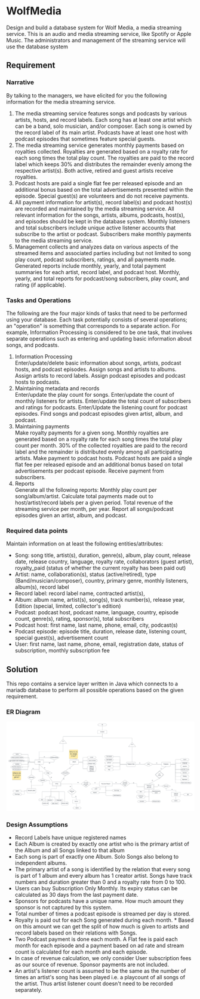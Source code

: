 # WolfMedia
Design and build a database system for Wolf Media, a media streaming service. This is an audio and media streaming service, like Spotify or Apple Music. The administrators and management of the streaming service will use the database system
## Requirement

### Narrative
By talking to the managers, we have elicited for you the following information for the media streaming service.
1. The media streaming service features songs and podcasts by various artists, hosts, and record labels. Each song has at least one artist which can be a band, solo musician, and/or composer. Each song is owned by the record label of its main artist. Podcasts have at least one host with podcast episodes that sometimes feature special guests.
2. The media streaming service generates monthly payments based on royalties collected. Royalties are generated based on a royalty rate for each song times the total play count. The royalties are paid to the record label which keeps 30% and distributes the remainder evenly among the respective artist(s). Both active, retired and guest artists receive royalties.
3. Podcast hosts are paid a single flat fee per released episode and an additional bonus based on the total advertisements presented within the episode. Special guest(s) are volunteers and do not receive payments.
4. All payment information for artist(s), record label(s) and podcast host(s) are recorded and maintained by the media streaming service. All relevant information for the songs, artists, albums, podcasts, host(s), and episodes should be kept in the database system. Monthly listeners and total subscribers include unique active listener accounts that subscribe to the artist or podcast. Subscribers make monthly payments to the media streaming service.
5. Management collects and analyzes data on various aspects of the streamed items and associated parties including but not limited to song play count, podcast subscribers, ratings, and all payments made. Generated reports include monthly, yearly, and total payment summaries for each artist, record label, and podcast host. Monthly, yearly, and total reports for podcast/song subscribers, play count, and rating (if applicable).
### Tasks and Operations
The following are the four major kinds of tasks that need to be performed using your database. Each task potentially consists of several operations; an "operation" is something that corresponds to a separate action. For example, Information Processing is considered to be one task, that involves separate operations such as entering and updating basic information about songs, and podcasts.
1. Information Processing\
Enter/update/delete basic information about songs, artists, podcast hosts, and podcast episodes. Assign songs and artists to albums. Assign artists to record labels. Assign podcast episodes and podcast hosts to podcasts.
2. Maintaining metadata and records\
Enter/update the play count for songs. Enter/update the count of monthly listeners for artists. Enter/update the total count of subscribers and ratings for podcasts. Enter/Update the listening count for podcast episodes. Find songs and podcast episodes given artist, album, and podcast.
3. Maintaining payments\
Make royalty payments for a given song. Monthly royalties are generated based on a royalty rate for each song times the total play count per month. 30% of the collected royalties are paid to the record label and the remainder is distributed evenly among all participating artists. Make payment to podcast hosts. Podcast hosts are paid a single flat fee per released episode and an additional bonus based on total advertisements per podcast episode. Receive payment from subscribers.
4. Reports\
Generate all the following reports: Monthly play count per song/album/artist. Calculate total payments made out to host/artist/record labels per a given period. Total revenue of the streaming service per month, per year. Report all songs/podcast episodes given an artist, album, and podcast.

### Required data points
Maintain information on at least the following entities/attributes:
* Song:
song title, artist(s), duration, genre(s), album, play count, release date, release country, language, royalty rate, collaborators (guest artist), royalty_paid (status of whether the current royalty has been paid out)
* Artist: name, collaboration(s), status (active/retired), type (Band/musician/composer), country, primary genre, monthly listeners, album(s), record label
* Record label: record label name, contracted artist(s),
* Album: album name, artist(s), song(s), track number(s), release year, Edition (special, limited, collector's edition)
* Podcast: podcast host, podcast name, language, country, episode count, genre(s), rating, sponsor(s), total subscribers
* Podcast host: first name, last name, phone, email, city, podcast(s)
* Podcast episode: episode title, duration, release date, listening count, special guest(s), advertisement count
* User: first name, last name, phone, email, registration date, status of subscription, monthly subscription fee

## Solution

This repo contains a service layer written in Java which connects to a mariadb database to perform all possible operations based on the given requirement.

### ER Diagram
![ER Diagram](ER_diagram.png)

### Design Assumptions
* Record Labels have unique registered names
* Each Album is created by exactly one artist who is the primary artist of the Album and all Songs linked to that album
* Each song is part of exactly one Album. Solo Songs also belong to independent albums.
* The primary artist of a song is identified by the relation that every song is part of 1 album and every album has 1 creator artist. Songs have track numbers and duration greater than 0 and a royalty rate from 0 to 100.
* Users can buy Subscription Only Monthly. Its expiry status can be calculated as 30 days from the last payment date. 
* Sponsors for podcasts have a unique name. How much amount they sponsor is not captured by this system.
* Total number of times a podcast episode is streamed per day is stored.
* Royalty is paid out for each Song generated during each month. * Based on this amount we can get the split of how much is given to artists and record labels based on their relations with Songs.
* Two Podcast payment is done each month. A Flat fee is paid each month for each episode and a payment based on ad rate and stream count is calculated for each month and each episode. 
* In case of revenue calculation, we only consider User subscription fees as our source of revenue. Sponsor payments are not included.
* An artist's listener count is assumed to be the same as the number of times an artist's song has been played i.e. a playcount of all songs of the artist. Thus artist listener count doesn't need to be recorded separately.
